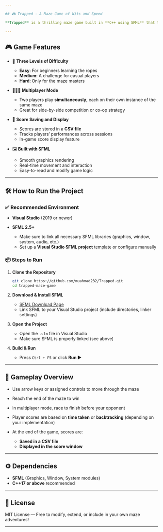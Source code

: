 ```yaml
---

## 🎮 Trapped - A Maze Game of Wits and Speed

**Trapped** is a thrilling maze game built in **C++ using SFML** that tests your logic, timing, and strategy. Navigate through complex mazes with increasing difficulty — or compete with a friend in multiplayer mode. Whether you're solving alone or racing side by side, you’ll need focus and fast reflexes to escape.

---
```


## 🎮 Game Features

* 🧩 **Three Levels of Difficulty**

  * **Easy**: For beginners learning the ropes
  * **Medium**: A challenge for casual players
  * **Hard**: Only for the maze masters

* 🧑‍🤝‍🧑 **Multiplayer Mode**

  * Two players play **simultaneously**, each on their own instance of the same maze
  * Great for side-by-side competition or co-op strategy

* 📝 **Score Saving and Display**

  * Scores are stored in a **CSV file**
  * Tracks players’ performances across sessions
  * In-game score display feature

* 🖼️ **Built with SFML**

  * Smooth graphics rendering
  * Real-time movement and interaction
  * Easy-to-read and modify game logic

---

## 🛠️ How to Run the Project

### ✅ Recommended Environment

* **Visual Studio** (2019 or newer)
* **SFML 2.5+**

  * Make sure to link all necessary SFML libraries (graphics, window, system, audio, etc.)
  * Set up a **Visual Studio SFML project** template or configure manually

### 📦 Steps to Run

1. **Clone the Repository**

   ```bash
   git clone https://github.com/muahmad232/Trapped.git
   cd trapped-maze-game
   ```

2. **Download & Install SFML**

   * [SFML Download Page](https://www.sfml-dev.org/download.php)
   * Link SFML to your Visual Studio project (include directories, linker settings)

3. **Open the Project**

   * Open the `.sln` file in Visual Studio
   * Make sure SFML is properly linked (see above)

4. **Build & Run**

   * Press `Ctrl + F5` or click **Run ▶️**

---

## 🧠 Gameplay Overview

* Use arrow keys or assigned controls to move through the maze
* Reach the end of the maze to win
* In multiplayer mode, race to finish before your opponent
* Player scores are based on **time taken** or **backtracking** (depending on your implementation)
* At the end of the game, scores are:

  * **Saved in a CSV file**
  * **Displayed in the score window**

---

## ⚙️ Dependencies

* **SFML** (Graphics, Window, System modules)
* **C++17 or above** recommended

---

## 📄 License

MIT License — Free to modify, extend, or include in your own maze adventures!

---

